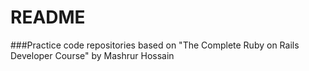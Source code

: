 # README

###Practice code repositories based on "The Complete Ruby on Rails Developer Course" by Mashrur Hossain